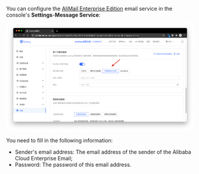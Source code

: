 You can configure the [AliMail Enterprise Edition](https://alimail.console.aliyun.com/) email service in the console's **Settings**-**Message Service**:

![](./images/Xnip2021-03-04_11-50-07.png)

You need to fill in the following information:

- Sender's email address: The email address of the sender of the Alibaba Cloud Enterprise Email;
- Password: The password of this email address.

